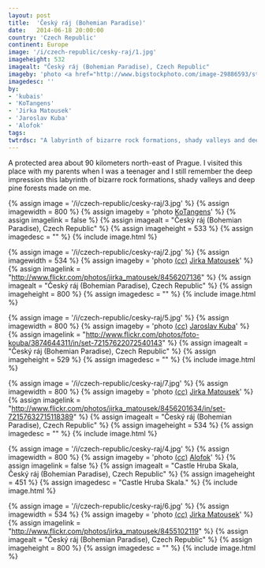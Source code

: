 ```yaml
---
layout: post
title:  'Český ráj (Bohemian Paradise)'
date:   2014-06-18 20:00:00
country: 'Czech Republic'
continent: Europe
image: '/i/czech-republic/cesky-raj/1.jpg'
imageheight: 532
imagealt: "Český ráj (Bohemian Paradise), Czech Republic"
imageby: 'photo <a href="http://www.bigstockphoto.com/image-29886593/stock-photo-cesky-raj-sandstone-cliffs-prachovske-skaly">kubais</a>'
imagedesc: ''
by:
- 'kubais'
- 'KoTangens'
- 'Jirka Matousek'
- 'Jaroslav Kuba'
- 'Alofok'
tags:
twtrdsc: "A labyrinth of bizarre rock formations, shady valleys and deep pine forests."
---
```

A protected area about 90 kilometers north-east of Prague. I visited this place with my parents when I was a teenager and I still remember the deep impression this labyrinth of bizarre rock formations, shady valleys and deep pine forests made on me.

<!-- img -->
{% assign image = '/i/czech-republic/cesky-raj/3.jpg' %}
{% assign imagewidth = 800 %}
{% assign imageby = 'photo <a href="http://www.bigstockphoto.com/image-62673806/stock-photo-rock-town-in-bohemian-paradise">KoTangens</a>' %}
{% assign imagelink = false %}
{% assign imagealt = "Český ráj (Bohemian Paradise), Czech Republic" %}
{% assign imageheight = 533 %}
{% assign imagedesc = "" %}
{% include image.html %}

{% assign image = '/i/czech-republic/cesky-raj/2.jpg' %}
{% assign imagewidth = 534 %}
{% assign imageby = 'photo <a title="License: Attribution 2.0 Generic" href="https://creativecommons.org/licenses/by/2.0/">(<em>cc</em>)</a> <a href="http://www.flickr.com/photos/jirka_matousek/8456207136">Jirka Matousek</a>' %}
{% assign imagelink = "http://www.flickr.com/photos/jirka_matousek/8456207136" %}
{% assign imagealt = "Český ráj (Bohemian Paradise), Czech Republic" %}
{% assign imageheight = 800 %}
{% assign imagedesc = "" %}
{% include image.html %}

{% assign image = '/i/czech-republic/cesky-raj/5.jpg' %}
{% assign imagewidth = 800 %}
{% assign imageby = 'photo <a title="License: Attribution 2.0 Generic" href="https://creativecommons.org/licenses/by/2.0/">(<em>cc</em>)</a> <a href="http://www.flickr.com/photos/foto-kouba/3874644311/in/set-72157622072540143">Jaroslav Kuba</a>' %}
{% assign imagelink = "http://www.flickr.com/photos/foto-kouba/3874644311/in/set-72157622072540143" %}
{% assign imagealt = "Český ráj (Bohemian Paradise), Czech Republic" %}
{% assign imageheight = 529 %}
{% assign imagedesc = "" %}
{% include image.html %}

{% assign image = '/i/czech-republic/cesky-raj/7.jpg' %}
{% assign imagewidth = 800 %}
{% assign imageby = 'photo <a title="License: Attribution 2.0 Generic" href="https://creativecommons.org/licenses/by/2.0/">(<em>cc</em>)</a> <a href="http://www.flickr.com/photos/jirka_matousek/8456201634/in/set-72157632715118389">Jirka Matousek</a>' %}
{% assign imagelink = "http://www.flickr.com/photos/jirka_matousek/8456201634/in/set-72157632715118389" %}
{% assign imagealt = "Český ráj (Bohemian Paradise), Czech Republic" %}
{% assign imageheight = 534 %}
{% assign imagedesc = "" %}
{% include image.html %}

{% assign image = '/i/czech-republic/cesky-raj/4.jpg' %}
{% assign imagewidth = 800 %}
{% assign imageby = 'photo <a title="License: Attribution-ShareAlike 3.0 Unported" href="http://creativecommons.org/licenses/by-sa/3.0/deed.en">(<em>cc</em>)</a> <a href="http://commons.wikimedia.org/wiki/File%3AHrubice_a_Trosky.jpg">Alofok</a>' %}
{% assign imagelink = false %}
{% assign imagealt = "Castle Hruba Skala, Český ráj (Bohemian Paradise), Czech Republic" %}
{% assign imageheight = 451 %}
{% assign imagedesc = "Castle Hruba Skala." %}
{% include image.html %}

{% assign image = '/i/czech-republic/cesky-raj/6.jpg' %}
{% assign imagewidth = 534 %}
{% assign imageby = 'photo <a title="License: Attribution 2.0 Generic" href="https://creativecommons.org/licenses/by/2.0/">(<em>cc</em>)</a> <a href="http://www.flickr.com/photos/jirka_matousek/8455102119">Jirka Matousek</a>' %}
{% assign imagelink = "http://www.flickr.com/photos/jirka_matousek/8455102119" %}
{% assign imagealt = "Český ráj (Bohemian Paradise), Czech Republic" %}
{% assign imageheight = 800 %}
{% assign imagedesc = "" %}
{% include image.html %}

